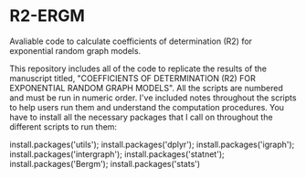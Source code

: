 # R2-ERGM
Avaliable code to calculate coefficients of determination (R2) for exponential random graph models.

This repository includes all of the code to replicate the results of the manuscript titled, "COEFFICIENTS OF DETERMINATION (R2) FOR EXPONENTIAL RANDOM GRAPH MODELS". All the scripts are numbered and must be run in numeric order. I've included notes throughout the scripts to help users run them and understand the computation procedures. You have to install all the necessary packages that I call on throughout the different scripts to run them:

install.packages('utils');
install.packages('dplyr');
install.packages('igraph');
install.packages('intergraph');
install.packages('statnet');
install.packages('Bergm');
install.packages('stats')
